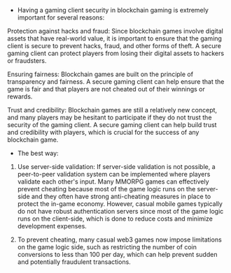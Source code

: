 
* Having a gaming client security in blockchain gaming is extremely important for several reasons:

Protection against hacks and fraud: Since blockchain games involve digital assets that have real-world value, it is important to ensure that the gaming client is secure to prevent hacks, fraud, and other forms of theft. A secure gaming client can protect players from losing their digital assets to hackers or fraudsters.

Ensuring fairness: Blockchain games are built on the principle of transparency and fairness. A secure gaming client can help ensure that the game is fair and that players are not cheated out of their winnings or rewards.

Trust and credibility: Blockchain games are still a relatively new concept, and many players may be hesitant to participate if they do not trust the security of the gaming client. A secure gaming client can help build trust and credibility with players, which is crucial for the success of any blockchain game.


* The best way:

1. Use server-side validation: If server-side validation is not possible, a peer-to-peer validation system can be implemented where players validate each other's input. Many MMORPG games can effectively prevent cheating because most of the game logic runs on the server-side and they often have strong anti-cheating measures in place to protect the in-game economy. However, casual mobile games typically do not have robust authentication servers since most of the game logic runs on the client-side, which is done to reduce costs and minimize development expenses.

2. To prevent cheating, many casual web3 games now impose limitations on the game logic side, such as restricting the number of coin conversions to less than 100 per day, which can help prevent sudden and potentially fraudulent transactions.

